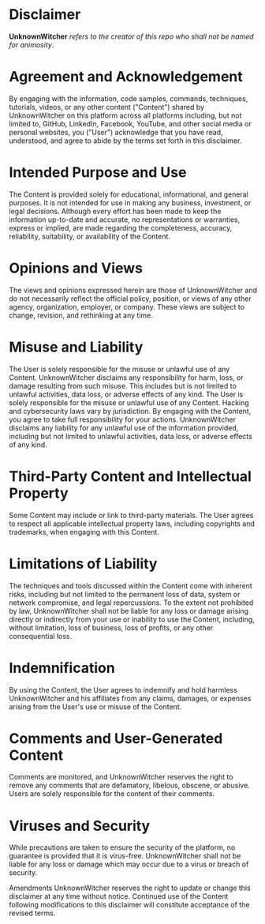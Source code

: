 # Disclaimer

**UnknownWitcher** *refers to the creator of this repo who shall not be named for animosity*.

# Agreement and Acknowledgement

By engaging with the information, code samples, commands, techniques, tutorials, videos, or any other content ("Content") shared by UnknownWitcher on this platform across all platforms including, 
but not limited to, GitHub, LinkedIn, Facebook, YouTube, and other social media or personal websites, you ("User") acknowledge that you have read, understood, and agree to abide by the terms set 
forth in this disclaimer.

# Intended Purpose and Use

The Content is provided solely for educational, informational, and general purposes. It is not intended for use in making any business, investment, or legal decisions. Although every effort has been 
made to keep the information up-to-date and accurate, no representations or warranties, express or implied, are made regarding the completeness, accuracy, reliability, suitability, or availability of 
the Content.

# Opinions and Views
The views and opinions expressed herein are those of UnknownWitcher and do not necessarily reflect the official policy, position, or views of any other agency, organization, employer, or company. 
These views are subject to change, revision, and rethinking at any time.

# Misuse and Liability
The User is solely responsible for the misuse or unlawful use of any Content. UnknownWitcher disclaims any responsibility for harm, loss, or damage resulting from such misuse. This includes but is not 
limited to unlawful activities, data loss, or adverse effects of any kind. The User is solely responsible for the misuse or unlawful use of any Content. Hacking and cybersecurity laws vary by jurisdiction.
By engaging with the Content, you agree to take full responsibility for your actions. UnknownWitcher disclaims any liability for any unlawful use of the information provided, including but not limited to
unlawful activities, data loss, or adverse effects of any kind.

# Third-Party Content and Intellectual Property
Some Content may include or link to third-party materials. The User agrees to respect all applicable intellectual property laws, including copyrights and trademarks, when engaging with this Content.

# Limitations of Liability
The techniques and tools discussed within the Content come with inherent risks, including but not limited to the permanent loss of data, system or network compromise, and legal repercussions. To the 
extent not prohibited by law, UnknownWitcher shall not be liable for any loss or damage arising directly or indirectly from your use or inability to use the Content, including, without limitation, loss 
of business, loss of profits, or any other consequential loss.

# Indemnification
By using the Content, the User agrees to indemnify and hold harmless UnknownWitcher and his affiliates from any claims, damages, or expenses arising from the User's use or misuse of the Content.

# Comments and User-Generated Content
Comments are monitored, and UnknownWitcher reserves the right to remove any comments that are defamatory, libelous, obscene, or abusive. Users are solely responsible for the content of their comments.

# Viruses and Security
While precautions are taken to ensure the security of the platform, no guarantee is provided that it is virus-free. UnknownWitcher shall not be liable for any loss or damage which may occur due to a virus 
or breach of security.

Amendments
UnknownWitcher reserves the right to update or change this disclaimer at any time without notice. Continued use of the Content following modifications to this disclaimer will constitute acceptance of 
the revised terms.
